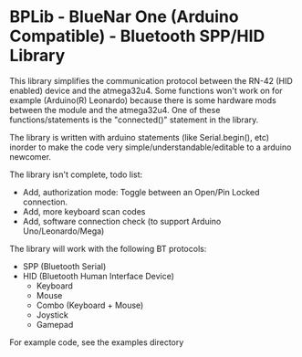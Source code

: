 BPLib - BlueNar One (Arduino Compatible) - Bluetooth SPP/HID Library
=====

This library simplifies the communication protocol between the RN-42 (HID enabled) device and the atmega32u4.
Some functions won't work on for example (Arduino(R) Leonardo) because there is some hardware mods between the module
and the atmega32u4. One of these functions/statements is the "connected()" statement in the library.

The library is written with arduino statements (like Serial.begin(), etc) inorder to make the code very
simple/understandable/editable to a arduino newcomer.

The library isn't complete, todo list:

- Add, authorization mode: Toggle between an Open/Pin Locked connection.
- Add, more keyboard scan codes
- Add, software connection check (to support Arduino Uno/Leonardo/Mega)

The library will work with the following BT protocols:
- SPP (Bluetooth Serial)
- HID (Bluetooth Human Interface Device)
  - Keyboard
  - Mouse
  - Combo (Keyboard + Mouse)
  - Joystick
  - Gamepad

For example code, see the examples directory
